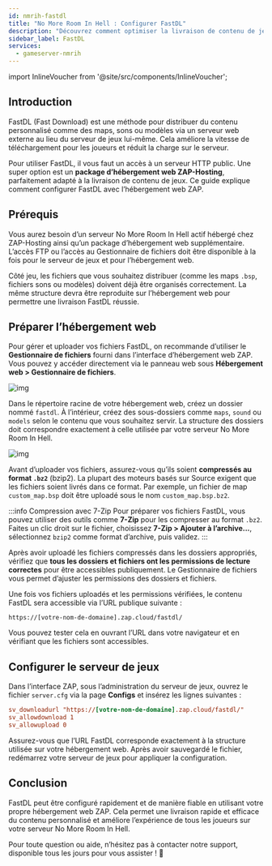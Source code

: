 ```yaml
---
id: nmrih-fastdl
title: "No More Room In Hell : Configurer FastDL"
description: "Découvrez comment optimiser la livraison de contenu de jeu avec FastDL en utilisant l’hébergement web ZAP-Hosting pour des téléchargements plus rapides et une charge serveur réduite → En savoir plus maintenant"
sidebar_label: FastDL
services:
  - gameserver-nmrih
---
```


import InlineVoucher from '@site/src/components/InlineVoucher';


## Introduction

FastDL (Fast Download) est une méthode pour distribuer du contenu personnalisé comme des maps, sons ou modèles via un serveur web externe au lieu du serveur de jeux lui-même. Cela améliore la vitesse de téléchargement pour les joueurs et réduit la charge sur le serveur.

Pour utiliser FastDL, il vous faut un accès à un serveur HTTP public. Une super option est un **package d’hébergement web ZAP-Hosting**, parfaitement adapté à la livraison de contenu de jeux. Ce guide explique comment configurer FastDL avec l’hébergement web ZAP.

<InlineVoucher />

## Prérequis

Vous aurez besoin d’un serveur No More Room In Hell actif hébergé chez ZAP-Hosting ainsi qu’un package d’hébergement web supplémentaire. L’accès FTP ou l’accès au Gestionnaire de fichiers doit être disponible à la fois pour le serveur de jeux et pour l’hébergement web.

Côté jeu, les fichiers que vous souhaitez distribuer (comme les maps `.bsp`, fichiers sons ou modèles) doivent déjà être organisés correctement. La même structure devra être reproduite sur l’hébergement web pour permettre une livraison FastDL réussie.

## Préparer l’hébergement web

Pour gérer et uploader vos fichiers FastDL, on recommande d’utiliser le **Gestionnaire de fichiers** fourni dans l’interface d’hébergement web ZAP. Vous pouvez y accéder directement via le panneau web sous **Hébergement web > Gestionnaire de fichiers**.

![img](https://screensaver01.zap-hosting.com/index.php/s/dptRwGTgL6bHXrE/preview)

Dans le répertoire racine de votre hébergement web, créez un dossier nommé `fastdl`. À l’intérieur, créez des sous-dossiers comme `maps`, `sound` ou `models` selon le contenu que vous souhaitez servir. La structure des dossiers doit correspondre exactement à celle utilisée par votre serveur No More Room In Hell.

![img](https://screensaver01.zap-hosting.com/index.php/s/beCCJPFT5si3wRZ/preview)

Avant d’uploader vos fichiers, assurez-vous qu’ils soient **compressés au format `.bz2`** (bzip2). La plupart des moteurs basés sur Source exigent que les fichiers soient livrés dans ce format. Par exemple, un fichier de map `custom_map.bsp` doit être uploadé sous le nom `custom_map.bsp.bz2`.

:::info Compression avec 7-Zip
Pour préparer vos fichiers FastDL, vous pouvez utiliser des outils comme **7-Zip** pour les compresser au format `.bz2`. Faites un clic droit sur le fichier, choisissez **7-Zip > Ajouter à l’archive...**, sélectionnez `bzip2` comme format d’archive, puis validez.
:::

Après avoir uploadé les fichiers compressés dans les dossiers appropriés, vérifiez que **tous les dossiers et fichiers ont les permissions de lecture correctes** pour être accessibles publiquement. Le Gestionnaire de fichiers vous permet d’ajuster les permissions des dossiers et fichiers.

Une fois vos fichiers uploadés et les permissions vérifiées, le contenu FastDL sera accessible via l’URL publique suivante :

```
https://[votre-nom-de-domaine].zap.cloud/fastdl/
```

Vous pouvez tester cela en ouvrant l’URL dans votre navigateur et en vérifiant que les fichiers sont accessibles.

## Configurer le serveur de jeux

Dans l’interface ZAP, sous l’administration du serveur de jeux, ouvrez le fichier `server.cfg` via la page **Configs** et insérez les lignes suivantes :

```cfg
sv_downloadurl "https://[votre-nom-de-domaine].zap.cloud/fastdl/"
sv_allowdownload 1
sv_allowupload 0
```

Assurez-vous que l’URL FastDL corresponde exactement à la structure utilisée sur votre hébergement web. Après avoir sauvegardé le fichier, redémarrez votre serveur de jeux pour appliquer la configuration.

## Conclusion

FastDL peut être configuré rapidement et de manière fiable en utilisant votre propre hébergement web ZAP. Cela permet une livraison rapide et efficace du contenu personnalisé et améliore l’expérience de tous les joueurs sur votre serveur No More Room In Hell.

Pour toute question ou aide, n’hésitez pas à contacter notre support, disponible tous les jours pour vous assister ! 🙂

<InlineVoucher />